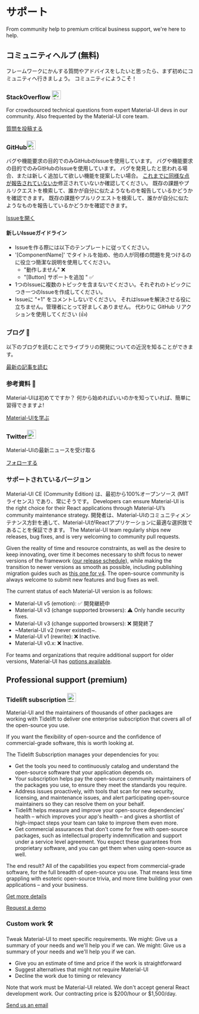 # サポート

<p class="description">From community help to premium critical business support, we're here to help.</p>

## コミュニティヘルプ (無料)

フレームワークにかんする質問やアドバイスをしたいと思ったら、まず初めにコミュニティへ行きましょう。 コミュニティにようこそ！

### StackOverflow <img src="/static/images/logos/stackoverflow.svg" width="24" height="24" alt="StackOverflow logo" loading="lazy" />

For crowdsourced technical questions from expert Material-UI devs in our community. Also frequented by the Material-UI core team.

[質問を投稿する](https://stackoverflow.com/questions/tagged/material-ui)

### GitHub<img src="/static/images/logos/github.svg" width="24" height="24" alt="GitHub logo" loading="lazy" />

バグや機能要求の目的でのみGitHubのIssueを使用しています。 バグや機能要求の目的でのみGitHubのIssueを使用しています。 バグを発見したと思われる場合、または新しく追加して欲しい機能を提案したい場合。 [これまでに同様な点が報告されていないか](https://github.com/mui-org/material-ui/issues?utf8=%E2%9C%93&q=is%3Aopen+is%3Aclosed)修正されていないか確認してください。 既存の課題やプルリクエストを検索して、誰かが自分に似たようなものを報告しているかどうかを確認できます。 既存の課題やプルリクエストを検索して、誰かが自分に似たようなものを報告しているかどうかを確認できます。

[Issueを開く](https://github.com/mui-org/material-ui/issues/new/choose)

#### 新しいIssueガイドライン

- Issueを作る際には以下のテンプレートに従ってください。
- '[ComponentName]' でタイトルを始め、他の人が同様の問題を見つけるのに役立つ簡潔な説明を使用してください。
  - "動作しません" ❌
  - "[Button] サポートを追加 <some feature>" ✅
- 1つのIssueに複数のトピックを含まないでください。それぞれのトピックにつき一つのIssueを作成してください。
- Issueに "+1" をコメントしないでください。 それはIssueを解決させる役に立ちません。管理者にとって好ましくありません。 代わりに GitHub リアクションを使用してください (👍)

### ブログ 📝

以下のブログを読むことでライブラリの開発についての近況を知ることができます。

[最新の記事を読む](https://medium.com/material-ui/)

### 参考資料 📖

Material-UIは初めてですか？ 何から始めればいいのかを知っていれば、簡単に習得できますよ!

[Material-UIを学ぶ](/getting-started/learn/)

### Twitter<img src="/static/images/logos/twitter.svg" width="24" height="24" alt="Twitter logo" loading="lazy" />

Material-UIの最新ニュースを受け取る

[フォローする](https://twitter.com/MaterialUI)

### サポートされているバージョン

Material-UI CE (Community Edition) は、最初から100%オープンソース (MITライセンス) であり、常にそうです。 Developers can ensure Material-UI is the right choice for their React applications through Material-UI’s community maintenance strategy. 開発者は、Material-UIのコミュニティメンテナンス方針を通して、Material-UIがReactアプリケーションに最適な選択肢であることを保証できます。 The Material-UI team regularly ships new releases, bug fixes, and is very welcoming to community pull requests.

Given the reality of time and resource constraints, as well as the desire to keep innovating, over time it becomes necessary to shift focus to newer versions of the framework ([our release schedule](https://material-ui.com/versions/#release-frequency)), while making the transition to newer versions as smooth as possible, including publishing migration guides such as [this one for v4](/guides/migration-v3/). The open-source community is always welcome to submit new features and bug fixes as well.

The current status of each Material-UI version is as follows:

- Material-UI v5 (emotion): ✅ 開発継続中
- Material-UI v3 (change supported browsers): ⚠️ Only handle security fixes.
- Material-UI v3 (change supported browsers): ❌ 開発終了
- ~Material-UI v2 (never existed)~.
- Material-UI v1 (rewrite): ❌ Inactive.
- Material-UI v0.x: ❌ Inactive.

For teams and organizations that require additional support for older versions, Material-UI has [options available](#enterprise).

## Professional support (premium)

### Tidelift subscription <img src="/static/images/logos/tidelift.svg" width="24" height="24" alt="Tidelift logo" loading="lazy" />

Material-UI and the maintainers of thousands of other packages are working with Tidelift to deliver one enterprise subscription that covers all of the open-source you use.

If you want the flexibility of open-source and the confidence of commercial-grade software, this is worth looking at.

The Tidelift Subscription manages your dependencies for you:

- Get the tools you need to continuously catalog and understand the open-source software that your application depends on.
- Your subscription helps pay the open-source community maintainers of the packages you use, to ensure they meet the standards you require.
- Address issues proactively, with tools that scan for new security, licensing, and maintenance issues, and alert participating open-source maintainers so they can resolve them on your behalf.
- Tidelift helps measure and improve your open-source dependencies' health – which improves your app's health – and gives a shortlist of high-impact steps your team can take to improve them even more.
- Get commercial assurances that don't come for free with open-source packages, such as intellectual property indemnification and support under a service level agreement. You expect these guarantees from proprietary software, and you can get them when using open-source as well.

The end result? All of the capabilities you expect from commercial-grade software, for the full breadth of open-source you use. That means less time grappling with esoteric open-source trivia, and more time building your own applications – and your business.

<a
  data-ga-event-category="support"
  data-ga-event-action="tidelift"
  href="https://tidelift.com/subscription/pkg/npm-material-ui?utm_source=npm-material-ui&utm_medium=referral&utm_campaign=enterprise">
Get more details
</a>

<a
  data-ga-event-category="support"
  data-ga-event-action="tidelift"
  href="https://tidelift.com/subscription/request-a-demo?utm_source=npm-material-ui&utm_medium=referral&utm_campaign=enterprise">
Request a demo
</a>

### Custom work 🛠

Tweak Material-UI to meet specific requirements. We might: Give us a summary of your needs and we'll help you if we can. We might: Give us a summary of your needs and we'll help you if we can.

- Give you an estimate of time and price if the work is straightforward
- Suggest alternatives that might not require Material-UI
- Decline the work due to timing or relevancy

Note that work must be Material-UI related. We don't accept general React development work. Our contracting price is $200/hour or $1,500/day.

[Send us an email](mailto:custom-work@material-ui.com)
